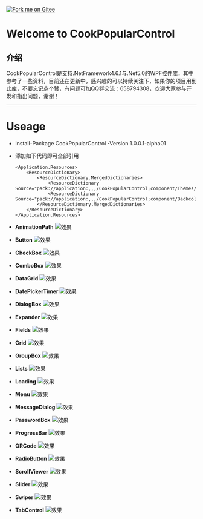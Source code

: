 [![Fork me on Gitee](CookPopularControl/Resources/Images/CookCSharp.png)](https://gitee.com/cook-csharp/CookPopularControl)

# Welcome to CookPopularControl

## 介绍
CookPopularControl是支持.NetFramework4.6.1与.Net5.0的WPF控件库，其中参考了一些资料，目前还在更新中，感兴趣的可以持续关注下，如果你的项目用到此库，不要忘记点个赞，有问题可加QQ群交流：658794308，欢迎大家参与开发和指出问题，谢谢！
***

# Useage
- Install-Package CookPopularControl -Version 1.0.0.1-alpha01

- 添加如下代码即可全部引用
    ```
    <Application.Resources>
        <ResourceDictionary>
            <ResourceDictionary.MergedDictionaries>
                <ResourceDictionary Source="pack://application:,,,/CookPopularControl;component/Themes/DefaultPopularControl.xaml"/>
                <ResourceDictionary Source="pack://application:,,,/CookPopularControl;component/Backcolors/DefaultPopularColor.xaml"/>
            </ResourceDictionary.MergedDictionaries>
        </ResourceDictionary>
    </Application.Resources>
    ```
- **AnimationPath**
    ![效果](TestDemo/Resources/Effect/AnimationPath.gif)

- **Button**
    ![效果](TestDemo/Resources/Effect/Button.gif)

- **CheckBox**
    ![效果](TestDemo/Resources/Effect/CheckBox.gif)

- **ComboBox**
    ![效果](TestDemo/Resources/Effect/ComboBox.gif)

- **DataGrid**
    ![效果](TestDemo/Resources/Effect/datagrid.png)

- **DatePickerTimer**
    ![效果](TestDemo/Resources/Effect/date.png)

- **DialogBox**
    ![效果](TestDemo/Resources/Effect/DialogBox.gif)

- **Expander**
    ![效果](TestDemo/Resources/Effect/Expander.gif)

- **Fields**
    ![效果](TestDemo/Resources/Effect/Fields.gif)

- **Grid**
    ![效果](TestDemo/Resources/Effect/Grid.png)

- **GroupBox**
    ![效果](TestDemo/Resources/Effect/Groupbox.png)
    
- **Lists**
    ![效果](TestDemo/Resources/Effect/Lists.gif)

- **Loading**
    ![效果](TestDemo/Resources/Effect/Loading.gif)
    
- **Menu**
    ![效果](TestDemo/Resources/Effect/Menu.gif)

- **MessageDialog**
    ![效果](TestDemo/Resources/Effect/MessageDialog.png)

- **PasswordBox**
    ![效果](TestDemo/Resources/Effect/PasswordBox.gif)

- **ProgressBar**
    ![效果](TestDemo/Resources/Effect/ProgressBar.gif)

- **QRCode**
    ![效果](TestDemo/Resources/Effect/QRCode.gif)

- **RadioButton**
    ![效果](TestDemo/Resources/Effect/RadioButton.png)

- **ScrollViewer**
    ![效果](TestDemo/Resources/Effect/ScrollViewer.png)

- **Slider**
    ![效果](TestDemo/Resources/Effect/Slider.gif)

- **Swiper**
    ![效果](TestDemo/Resources/Effect/Swiper.gif)

- **TabControl**
    ![效果](TestDemo/Resources/Effect/Tabcontrol.png)
